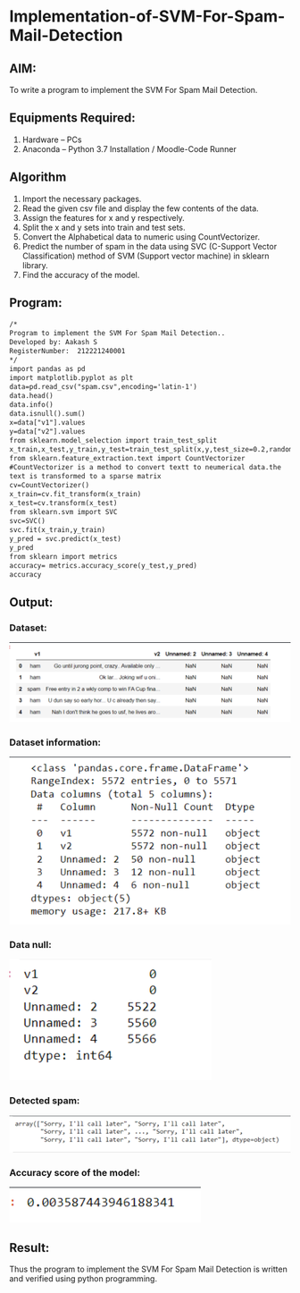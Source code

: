 # Implementation-of-SVM-For-Spam-Mail-Detection

## AIM:
To write a program to implement the SVM For Spam Mail Detection.

## Equipments Required:
1. Hardware – PCs
2. Anaconda – Python 3.7 Installation / Moodle-Code Runner

## Algorithm
1. Import the necessary packages.
2. Read the given csv file and display the few contents of the data.
3. Assign the features for x and y respectively.
4. Split the x and y sets into train and test sets.
5. Convert the Alphabetical data to numeric using CountVectorizer.
6. Predict the number of spam in the data using SVC (C-Support Vector Classification) method of SVM (Support vector machine) in sklearn library.
7. Find the accuracy of the model.

## Program:
```
/*
Program to implement the SVM For Spam Mail Detection..
Developed by: Aakash S
RegisterNumber:  212221240001
*/
import pandas as pd
import matplotlib.pyplot as plt
data=pd.read_csv("spam.csv",encoding='latin-1')
data.head()
data.info()
data.isnull().sum()
x=data["v1"].values
y=data["v2"].values
from sklearn.model_selection import train_test_split
x_train,x_test,y_train,y_test=train_test_split(x,y,test_size=0.2,random_state=0)
from sklearn.feature_extraction.text import CountVectorizer #CountVectorizer is a method to convert textt to neumerical data.the text is transformed to a sparse matrix
cv=CountVectorizer()
x_train=cv.fit_transform(x_train)
x_test=cv.transform(x_test)
from sklearn.svm import SVC
svc=SVC()
svc.fit(x_train,y_train)
y_pred = svc.predict(x_test)
y_pred
from sklearn import metrics
accuracy= metrics.accuracy_score(y_test,y_pred)
accuracy
```

## Output:
### Dataset:
![output](A.png)
### Dataset information:
![output](AA.png)
### Data null:
![output](AAA.png)
### Detected spam:
![output](B.png)
### Accuracy score of the model:
![output](BB.png)

## Result:
Thus the program to implement the SVM For Spam Mail Detection is written and verified using python programming.
